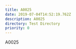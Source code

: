 ```yaml
---
title: A0025
date: 2019-07-04T14:52:19.762Z
description: A0025
directory: Test Directory
priority: 0
---
```

A0025
